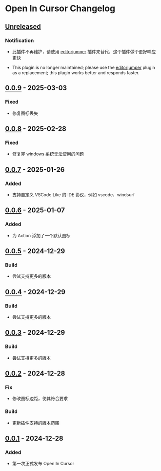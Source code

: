 <!-- Keep a Changelog guide -> https://keepachangelog.com -->

# Open In Cursor Changelog

## [Unreleased]

### Notification

- 此插件不再维护，请使用 [editorjumper](https://plugins.jetbrains.com/plugin/26824-editorjumper) 插件来替代，这个插件做个更好响应更快

- This plugin is no longer maintained; please use the [editorjumper](https://plugins.jetbrains.com/plugin/26824-editorjumper) plugin as a replacement; this plugin works better and responds faster.


## [0.0.9] - 2025-03-03

### Fixed

- 修复图标丢失

## [0.0.8] - 2025-02-28

### Fixed

- 修复非 windows 系统无法使用的问题

## [0.0.7] - 2025-01-26

### Added

- 支持自定义 VSCode Like 的 IDE 协议，例如 vscode，windsurf

## [0.0.6] - 2025-01-07

### Added

- 为 Action 添加了一个默认图标

## [0.0.5] - 2024-12-29

### Build

- 尝试支持更多的版本

## [0.0.4] - 2024-12-29

### Build

- 尝试支持更多的版本

## [0.0.3] - 2024-12-29

### Build

- 尝试支持更多的版本

## [0.0.2] - 2024-12-28

### Fix

- 修改图标边距，使其符合要求

### Build

- 更新插件支持的版本范围

## [0.0.1] - 2024-12-28

### Added

- 第一次正式发布 Open In Cursor

[Unreleased]: https://github.com/bling-yshs/open-in-cursor/compare/v0.0.9...HEAD
[0.0.9]: https://github.com/bling-yshs/open-in-cursor/compare/v0.0.8...v0.0.9
[0.0.8]: https://github.com/bling-yshs/open-in-cursor/compare/v0.0.7...v0.0.8
[0.0.7]: https://github.com/bling-yshs/open-in-cursor/compare/v0.0.6...v0.0.7
[0.0.6]: https://github.com/bling-yshs/open-in-cursor/compare/v0.0.5...v0.0.6
[0.0.5]: https://github.com/bling-yshs/open-in-cursor/compare/v0.0.4...v0.0.5
[0.0.4]: https://github.com/bling-yshs/open-in-cursor/compare/v0.0.3...v0.0.4
[0.0.3]: https://github.com/bling-yshs/open-in-cursor/compare/v0.0.2...v0.0.3
[0.0.2]: https://github.com/bling-yshs/open-in-cursor/compare/v0.0.1...v0.0.2
[0.0.1]: https://github.com/bling-yshs/open-in-cursor/commits/v0.0.1

